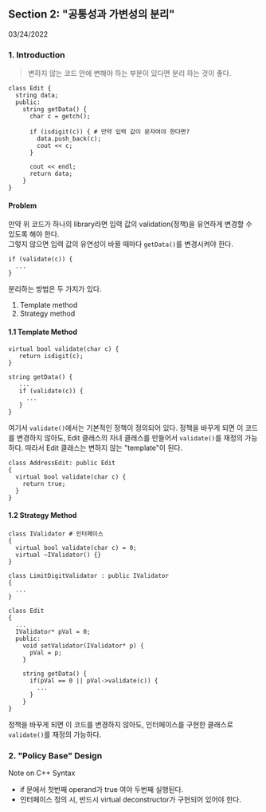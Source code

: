 ## Section 2: "공통성과 가변성의 분리"
03/24/2022

### 1. Introduction

> 변하지 않는 코드 안에 변해야 하는 부분이 있다면 분리 하는 것이 좋다.


```
class Edit {
  string data;
  public:
    string getData() {
      char c = getch();
      
      if (isdigit(c)) { # 만약 입력 값이 문자여야 한다면?
        data.push_back(c);
        cout << c;
      }
      
      cout << endl;
      return data;
    }
}
```

#### Problem
만약 위 코드가 하나의 library라면 입력 값의 validation(정책)을 유연하게 변경할 수 있도록 해야 한다.<br/>
그렇지 않으면 입력 값의 유연성이 바뀔 때마다 `getData()`를 변경시켜야 한다. 
```
if (validate(c)) {
  ...
}
```

분리하는 방법은 두 가지가 있다.
1. Template method
2. Strategy method

#### 1.1 Template Method

```
virtual bool validate(char c) {
   return isdigit(c);
}

string getData() {
   ...
   if (validate(c)) {
     ...
   }
}
```
여기서 `validate()`에서는 기본적인 정책이 정의되어 있다. 정책을 바꾸게 되면 이 코드를 변경하지 않아도, Edit 클래스의 자녀 클래스를 만들어서 `validate()`를 재정의 가능하다.
따라서 Edit 클래스는 변하지 않는 "template"이 된다.

```
class AddressEdit: public Edit
{
  virtual bool validate(char c) {
    return true;
  }
}
```

#### 1.2 Strategy Method

```
class IValidator # 인터페이스
{
  virtual bool validate(char c) = 0;
  virtual ~IValidator() {}
}

class LimitDigitValidator : public IValidator
{
  ...
}

class Edit
{
  ...
  IValidator* pVal = 0;
  public:
    void setValidator(IValidator* p) { 
      pVal = p;
    }
  
    string getData() {
      if(pVal == 0 || pVal->validate(c)) {
        ...
      }
    }
}
```
정책을 바꾸게 되면 이 코드를 변경하지 않아도, 인터페이스를 구현한 클래스로 `validate()`를 재정의 가능하다.

### 2. "Policy Base" Design

Note on C++ Syntax

- if 문에서 첫번째 operand가 true 여야 두번째 실행된다.
- 인터페이스 정의 시, 반드시 virtual deconstructor가 구현되어 있어야 한다.
